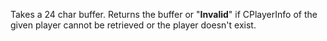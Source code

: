Takes a 24 char buffer. Returns the buffer or "**Invalid**" if CPlayerInfo of the given player cannot be retrieved or the player doesn't exist.